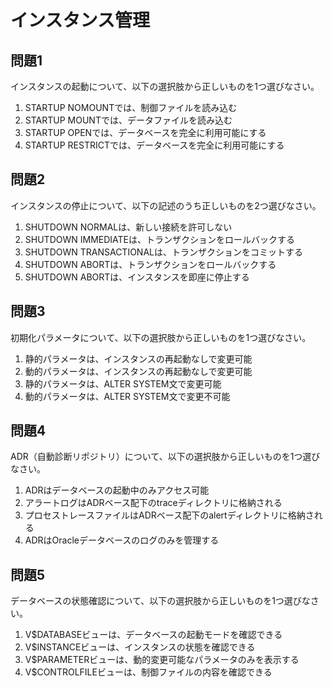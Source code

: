 # インスタンス管理

## 問題1
インスタンスの起動について、以下の選択肢から正しいものを1つ選びなさい。

1. STARTUP NOMOUNTでは、制御ファイルを読み込む
2. STARTUP MOUNTでは、データファイルを読み込む
3. STARTUP OPENでは、データベースを完全に利用可能にする
4. STARTUP RESTRICTでは、データベースを完全に利用可能にする

## 問題2
インスタンスの停止について、以下の記述のうち正しいものを2つ選びなさい。

1. SHUTDOWN NORMALは、新しい接続を許可しない
2. SHUTDOWN IMMEDIATEは、トランザクションをロールバックする
3. SHUTDOWN TRANSACTIONALは、トランザクションをコミットする
4. SHUTDOWN ABORTは、トランザクションをロールバックする
5. SHUTDOWN ABORTは、インスタンスを即座に停止する

## 問題3
初期化パラメータについて、以下の選択肢から正しいものを1つ選びなさい。

1. 静的パラメータは、インスタンスの再起動なしで変更可能
2. 動的パラメータは、インスタンスの再起動なしで変更可能
3. 静的パラメータは、ALTER SYSTEM文で変更可能
4. 動的パラメータは、ALTER SYSTEM文で変更不可能

## 問題4
ADR（自動診断リポジトリ）について、以下の選択肢から正しいものを1つ選びなさい。

1. ADRはデータベースの起動中のみアクセス可能
2. アラートログはADRベース配下のtraceディレクトリに格納される
3. プロセストレースファイルはADRベース配下のalertディレクトリに格納される
4. ADRはOracleデータベースのログのみを管理する

## 問題5
データベースの状態確認について、以下の選択肢から正しいものを1つ選びなさい。

1. V$DATABASEビューは、データベースの起動モードを確認できる
2. V$INSTANCEビューは、インスタンスの状態を確認できる
3. V$PARAMETERビューは、動的変更可能なパラメータのみを表示する
4. V$CONTROLFILEビューは、制御ファイルの内容を確認できる 